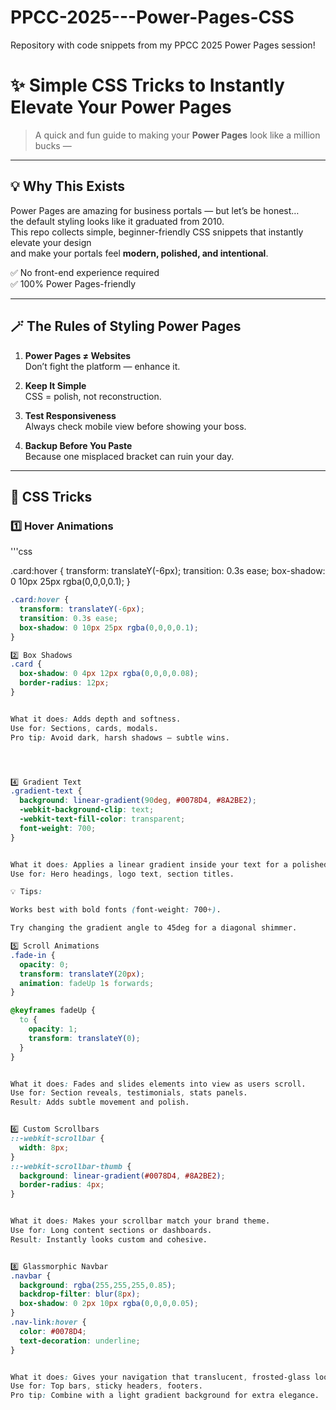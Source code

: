 # PPCC-2025---Power-Pages-CSS
Repository with code snippets from my PPCC 2025 Power Pages session!


# ✨ Simple CSS Tricks to Instantly Elevate Your Power Pages

> A quick and fun guide to making your **Power Pages** look like a million bucks —  

---

## 💡 Why This Exists

Power Pages are amazing for business portals — but let’s be honest…  
the default styling looks like it graduated from 2010.  
This repo collects simple, beginner-friendly CSS snippets that instantly elevate your design  
and make your portals feel **modern, polished, and intentional**.

✅ No front-end experience required  
✅ 100% Power Pages-friendly

---

## 🪄 The Rules of Styling Power Pages

1. **Power Pages ≠ Websites**  
   Don’t fight the platform — enhance it.

2. **Keep It Simple**  
   CSS = polish, not reconstruction.

3. **Test Responsiveness**  
   Always check mobile view before showing your boss.

4. **Backup Before You Paste**  
   Because one misplaced bracket can ruin your day.

---

## 🎨 CSS Tricks

### 1️⃣ Hover Animations

'''css

.card:hover {
  transform: translateY(-6px);
  transition: 0.3s ease;
  box-shadow: 0 10px 25px rgba(0,0,0,0.1);
}

```css
.card:hover {
  transform: translateY(-6px);
  transition: 0.3s ease;
  box-shadow: 0 10px 25px rgba(0,0,0,0.1);
}

2️⃣ Box Shadows
.card {
  box-shadow: 0 4px 12px rgba(0,0,0,0.08);
  border-radius: 12px;
}


What it does: Adds depth and softness.
Use for: Sections, cards, modals.
Pro tip: Avoid dark, harsh shadows — subtle wins.




4️⃣ Gradient Text
.gradient-text {
  background: linear-gradient(90deg, #0078D4, #8A2BE2);
  -webkit-background-clip: text;
  -webkit-text-fill-color: transparent;
  font-weight: 700;
}


What it does: Applies a linear gradient inside your text for a polished, modern feel.
Use for: Hero headings, logo text, section titles.

💡 Tips:

Works best with bold fonts (font-weight: 700+).

Try changing the gradient angle to 45deg for a diagonal shimmer.

5️⃣ Scroll Animations
.fade-in {
  opacity: 0;
  transform: translateY(20px);
  animation: fadeUp 1s forwards;
}

@keyframes fadeUp {
  to {
    opacity: 1;
    transform: translateY(0);
  }
}


What it does: Fades and slides elements into view as users scroll.
Use for: Section reveals, testimonials, stats panels.
Result: Adds subtle movement and polish.


6️⃣ Custom Scrollbars
::-webkit-scrollbar {
  width: 8px;
}
::-webkit-scrollbar-thumb {
  background: linear-gradient(#0078D4, #8A2BE2);
  border-radius: 4px;
}


What it does: Makes your scrollbar match your brand theme.
Use for: Long content sections or dashboards.
Result: Instantly looks custom and cohesive.


8️⃣ Glassmorphic Navbar
.navbar {
  background: rgba(255,255,255,0.85);
  backdrop-filter: blur(8px);
  box-shadow: 0 2px 10px rgba(0,0,0,0.05);
}
.nav-link:hover {
  color: #0078D4;
  text-decoration: underline;
}


What it does: Gives your navigation that translucent, frosted-glass look.
Use for: Top bars, sticky headers, footers.
Pro tip: Combine with a light gradient background for extra elegance.








